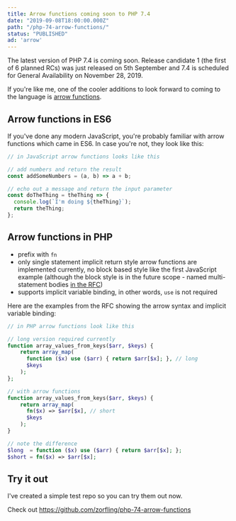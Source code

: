 ```yaml
---
title: Arrow functions coming soon to PHP 7.4
date: "2019-09-08T18:00:00.000Z"
path: "/php-74-arrow-functions/"
status: "PUBLISHED"
ad: 'arrow'
---
```


The latest version of PHP 7.4 is coming soon. Release candidate 1 (the first of 6 planned RCs) was just released on 5th September and 7.4 is scheduled for General Availability on November 28, 2019.

If you're like me, one of the cooler additions to look forward to coming to the language is [arrow functions](https://wiki.php.net/rfc/arrow_functions_v2).

## Arrow functions in ES6

If you've done any modern JavaScript, you're probably familiar with arrow functions which came in ES6. In case you're not, they look like this:

```js
// in JavaScript arrow functions looks like this

// add numbers and return the result
const addSomeNumbers = (a, b) => a + b;

// echo out a message and return the input parameter
const doTheThing = theThing => {
  console.log(`I'm doing ${theThing}`);
  return theThing;
};
```

## Arrow functions in PHP

* prefix with `fn`
* only single statement implicit return style arrow functions are implemented currently, no block based style like the first JavaScript example (although the block style is in the future scope - named multi-statement bodies [in the RFC](https://wiki.php.net/rfc/arrow_functions_v2))
* supports implicit variable binding, in other words, `use` is not required

Here are the examples from the RFC showing the arrow syntax and implicit variable binding:

```php
// in PHP arrow functions look like this

// long version required currently
function array_values_from_keys($arr, $keys) {
    return array_map(
      function ($x) use ($arr) { return $arr[$x]; }, // long
      $keys
    );
};

// with arrow functions
function array_values_from_keys($arr, $keys) {
    return array_map(
      fn($x) => $arr[$x], // short
      $keys
    );
}

// note the difference
$long  = function ($x) use ($arr) { return $arr[$x]; };
$short = fn($x) => $arr[$x];
```

## Try it out

I've created a simple test repo so you can try them out now.

Check out https://github.com/zorfling/php-74-arrow-functions
